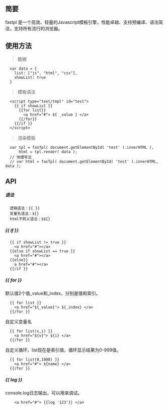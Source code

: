 ## 简要
fastpl 是一个高效、轻量的Javascript模板引擎，性能卓越、支持预编译、语法简洁，支持所有流行的浏览器。

## 使用方法
> 数据

      var data = {
      	list: ["js", "html", "css"],
      	showList: true
      }
      
> 模板语法

      <script type="text/tmpl" id="test">
        {{ if showList }}
          {{for list}}
            <a href="#"> ${ _value } </a>
          {{/for}}
        {{/if }}
      </script>
      
> 渲染模板

      var tpl = fasTpl( document.getElementById( 'test' ).innerHTML ),
          html = tpl.render( data );
      // 快捷写法
      // var html = fasTpl( document.getElementById( 'test' ).innerHTML, data );
      
## API
##### 语法

      逻辑语法：{{ }}
      变量名语法：${}
      html不转义语法：$${}
      
##### {{ if }}

      {{ if showList != true }}
        <a href="#"></a>
      {{else if showList == true }}
        <a href="#"></a>
      {{else}}
        a href="#"></a>
      {{/if }}
      
##### {{ for }}
默认值2个值_value和_index，分别是值和索引。

      {{ for list }}
        <a href="${_value}"> ${_index} </a>
      {{/for }}
      
自定义变量名

      {{ for list(v,i) }}
        <a href="${v}"> ${i} </a>
      {{/for }}
      
自定义循环，list现在是索引值，循环显示结果为0-999值。

      {{ for list(0,1000) }}
        <a href="#"> ${name} </a>
      {{/for }}
      
##### {{ log }}
console.log日志输出，可以用来调试。

        <a href="#"> {{log '123'}} </a>
      